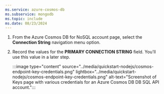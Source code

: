 ```yaml
---
ms.service: azure-cosmos-db
ms.subservice: mongodb
ms.topic: include
ms.date: 08/23/2024
---
```

1. From the Azure Cosmos DB for NoSQL account page, select the **Connection String** navigation menu option.

1. Record the values for the **PRIMARY CONNECTION STRING** field. You'll use this value in a later step.

   :::image type="content" source="../media/quickstart-nodejs/cosmos-endpoint-key-credentials.png" lightbox="../media/quickstart-nodejs/cosmos-endpoint-key-credentials.png" alt-text="Screenshot of Keys page with various credentials for an Azure Cosmos DB DB SQL API account.":::
